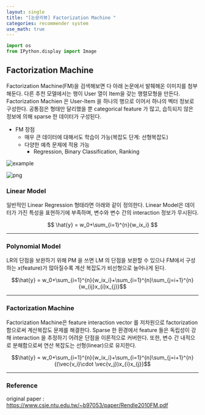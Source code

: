 ```yaml
---
layout: single
title: "[논문리뷰] Factorization Machine "
categories: recommender system
use_math: true
--- 
```



```python
import os
from IPython.display import Image 
```

## Factorization Machine

Factorization Machine(FM)을 검색해보면 다 아래 논문에서 발췌해온 이미지를 첨부해둔다. 다른 추천 모델에서는 행이 User 열이 Item을 갖는 행렬모형을 만든다. Factorization Machien 은 User-Item 을 하나의 행으로 이어서 하나의 벡터 정보로 구성한다. 공통점은 형태만 달리했을 뿐 categorical feature 가 많고, 습득되지 않은 정보에 의해 sparse 한 데이터가 구성된다.

* FM 장점
    - 매우 큰 데이터에 대해서도 학습이 가능(복잡도 단계: 선형복잡도)
    - 다양한 예측 문제에 적용 가능
        * Regression, Binary Classification, Ranking
    


<!-- ```python
Image("plots/23-02-14_01.png")
``` -->
![example]({{site.url}}/images/23-02-14_01.png)



    
![png](output_4_0.png)
    



### Linear Model   
일반적인 Linear Regression 형태라면 아래와 같이 정의한다. Linear Model은  데이터가 가진 특성을 표현하기에 부족하며, 변수와 변수 간의 interaction 정보가 무시된다. 


$$
\hat{y} =  w_0+\sum_{i=1}^{n}{w_ix_i}
$$

---
### Polynomial Model   
LR의 단점을 보완하기 위해 PM 을 쓰면 LM 의 단점을 보완할 수 있으나 FM에서 구성하는 $x$(feature)가 많아질수록 계산 복잡도가 비선형으로 늘어나게 된다.

$$\hat{y} =  w_0+\sum_{i=1}^{n}{w_ix_i}+\sum_{i=1}^{n}\sum_{j=i+1}^{n}{w_{ij}x_{i}x_{j}}$$

---
### Factorization Machine    
Factorization Machine은 feature interaction vector 를 저차원으로 factorization 함으로써 계산복잡도 문제를 해결한다. Sparse 한 환경에서 feature 들은 독립성이 강해 interaction 을 추정하기 어려운 단점을 이론적으로 커버한다.  또한, 변수 간 내적으로 분해함으로써 연산 복잡도는 선형(linear)으로 유지한다.

$$\hat{y} =  w_0+\sum_{i=1}^{n}{w_ix_i}+\sum_{i=1}^{n}\sum_{j=i+1}^{n}{(\vec{v_i}\cdot \vec{v_j})x_{i}x_{j}}$$

---
### Reference

original paper : https://www.csie.ntu.edu.tw/~b97053/paper/Rendle2010FM.pdf
